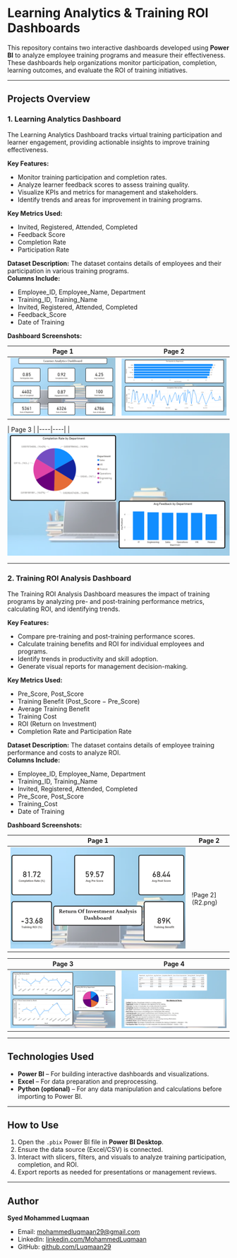 # Learning Analytics & Training ROI Dashboards

This repository contains two interactive dashboards developed using **Power BI** to analyze employee training programs and measure their effectiveness. These dashboards help organizations monitor participation, completion, learning outcomes, and evaluate the ROI of training initiatives.

---

## Projects Overview

### 1. Learning Analytics Dashboard
The Learning Analytics Dashboard tracks virtual training participation and learner engagement, providing actionable insights to improve training effectiveness.

**Key Features:**
- Monitor training participation and completion rates.
- Analyze learner feedback scores to assess training quality.
- Visualize KPIs and metrics for management and stakeholders.
- Identify trends and areas for improvement in training programs.

**Key Metrics Used:**
- Invited, Registered, Attended, Completed
- Feedback Score
- Completion Rate
- Participation Rate

**Dataset Description:**
The dataset contains details of employees and their participation in various training programs.  
**Columns Include:**
- Employee_ID, Employee_Name, Department  
- Training_ID, Training_Name  
- Invited, Registered, Attended, Completed  
- Feedback_Score  
- Date of Training  

**Dashboard Screenshots:**

| Page 1 | Page 2 |
|----|----|
| ![Page 1](L1.png) | ![Page 2](L2.png) |

| Page 3 |
|----|----|
| ![Page 3](L3.png) 

---

### 2. Training ROI Analysis Dashboard
The Training ROI Analysis Dashboard measures the impact of training programs by analyzing pre- and post-training performance metrics, calculating ROI, and identifying trends.

**Key Features:**
- Compare pre-training and post-training performance scores.
- Calculate training benefits and ROI for individual employees and programs.
- Identify trends in productivity and skill adoption.
- Generate visual reports for management decision-making.

**Key Metrics Used:**
- Pre_Score, Post_Score
- Training Benefit (Post_Score − Pre_Score)
- Average Training Benefit
- Training Cost
- ROI (Return on Investment)
- Completion Rate and Participation Rate

**Dataset Description:**
The dataset contains details of employee training performance and costs to analyze ROI.  
**Columns Include:**
- Employee_ID, Employee_Name, Department  
- Training_ID, Training_Name  
- Invited, Registered, Attended, Completed  
- Pre_Score, Post_Score  
- Training_Cost  
- Date of Training  

**Dashboard Screenshots:**

| Page 1 | Page 2 |
|----|----|
| ![Page 1](R1.png) | !Page 2](R2.png) |

| Page 3 | Page 4 |
|----|----|
| ![Page 3](R3.png) | ![Page 4](R4.png) |

---

## Technologies Used
- **Power BI** – For building interactive dashboards and visualizations.
- **Excel** – For data preparation and preprocessing.
- **Python (optional)** – For any data manipulation and calculations before importing to Power BI.

---

## How to Use
1. Open the `.pbix` Power BI file in **Power BI Desktop**.
2. Ensure the data source (Excel/CSV) is connected.
3. Interact with slicers, filters, and visuals to analyze training participation, completion, and ROI.
4. Export reports as needed for presentations or management reviews.

---

## Author
**Syed Mohammed Luqmaan**  
- Email: [mohammedluqmaan29@gmail.com](mailto:mohammedluqmaan29@gmail.com)  
- LinkedIn: [linkedin.com/MohammedLuqmaan](https://www.linkedin.com/in/mohammed-luqmaan-6a9114218/)  
- GitHub: [github.com/Luqmaan29](https://github.com/Luqmaan29)
